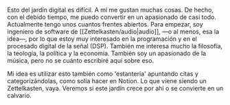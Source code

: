 
Esto del jardín digital es difícil. A mí me gustan muchas cosas. De hecho, con el debido tiempo, me puedo convertir en un apasionado de casi todo. Actualmente tengo unos cuantos frentes abiertos. Para empezar, soy ingeniero de software de [[Zettelkasten/audio|audio]], —o al menos, esa la idea—, por lo que estoy muy interesado en la programación  y en el procesado digital de la señal (DSP). También me interesa mucho la filosofía, la teología, la política y la economía. También soy un apasionado de la música, pero no se cuánto escribiré aquí sobre eso.

Mi idea es utilizar esto también como 'estantería' apuntando citas y categorizándolas, como solía hacer en Notion. Lo que viene siendo un Zettelkasten, vaya. Veremos si este jardín crece por ahí o se convierte en un calvario. 
